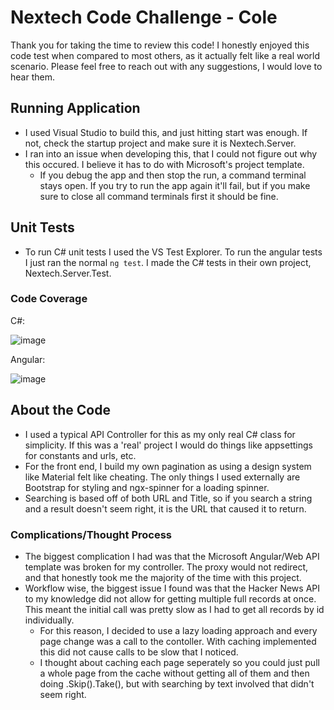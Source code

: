 # Nextech Code Challenge - Cole 
Thank you for taking the time to review this code! I honestly enjoyed this code test when compared to most others, as it actually felt like a real world scenario. Please feel free to reach out with any suggestions, I would love to hear them.
## Running Application
- I used Visual Studio to build this, and just hitting start was enough. If not, check the startup project and make sure it is Nextech.Server.
- I ran into an issue when developing this, that I could not figure out why this occured. I believe it has to do with Microsoft's project template.
  - If you debug the app and then stop the run, a command terminal stays open. If you try to run the app again it'll fail, but if you make sure to close all command terminals first it should be fine.

 ## Unit Tests
 - To run C# unit tests I used the VS Test Explorer. To run the angular tests I just ran the normal `ng test`. I made the C# tests in their own project, Nextech.Server.Test.
### Code Coverage
C#:

![image](https://github.com/user-attachments/assets/a32981e6-94eb-4cce-b7c7-540548dca81c)

Angular:

![image](https://github.com/user-attachments/assets/d5edc153-20de-402a-9094-bb3e9ea1c314)

## About the Code
- I used a typical API Controller for this as my only real C# class for simplicity. If this was a 'real' project I would do things like appsettings for constants and urls, etc.
- For the front end, I build my own pagination as using a design system like Material felt like cheating. The only things I used externally are Bootstrap for styling and ngx-spinner for a loading spinner.
- Searching is based off of both URL and Title, so if you search a string and a result doesn't seem right, it is the URL that caused it to return.
### Complications/Thought Process
- The biggest complication I had was that the Microsoft Angular/Web API template was broken for my controller. The proxy would not redirect, and that honestly took me the majority of the time with this project.
- Workflow wise, the biggest issue I found was that the Hacker News API to my knowledge did not allow for getting multiple full records at once. This meant the initial call was pretty slow as I had to get all records by id individually.
  - For this reason, I decided to use a lazy loading approach and every page change was a call to the contoller. With caching implemented this did not cause calls to be slow that I noticed.
  - I thought about caching each page seperately so you could just pull a whole page from the cache without getting all of them and then doing .Skip().Take(), but with searching by text involved that didn't seem right.
